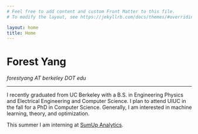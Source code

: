 ```yaml
---
# Feel free to add content and custom Front Matter to this file.
# To modify the layout, see https://jekyllrb.com/docs/themes/#overriding-theme-defaults

layout: home
title: Home
---
```

# Forest Yang
*forestyang AT berkeley DOT edu*

***
  
I recently graduated from UC Berkeley with a B.S. in Engineering Physics and Electrical Engineering and Computer Science. I plan to attend UIUC in the fall for a PhD in Computer Science. Generally, I am interested in machine learning, theory, and optimization. 

This summer I am interning at [SumUp Analytics](http://sumupanalytics.com/).
